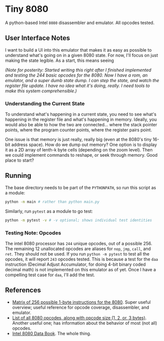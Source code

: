 # Tiny 8080

A python-based Intel `8080` disassembler and emulator. All opcodes tested.

## User Interface Notes

I want to build a UI into this emulator that makes it as easy as possible to understand what's going on in a given 8080 state. For now, I'll focus on just making the state legible. As a start, this means seeing 

*(Note for posterity: Started writing this right after I finished implemented and testing the 244 basic opcodes for the 8080. Now I have a rom, an emulator, and a super dumb state dump. I can step the state, and watch the register file update. I have no idea what it's doing, really. I need tools to make this system comprehensible.)*

### Understanding the Current State

To understand what's happening in a current state, you need to see what's happening in the register file and what's happening in memory. Ideally, you would also be able to how the two are connected... where the stack pointer points, where the program counter points, where the register pairs point.

One issue is that memory is just really, really big (even at the 8080's tiny 16-bit address space). How do we dump out memory? One option is to display it as a 2D array of lenth-k byte cells (depending on the zoom level). Then we could implement commands to reshape, or seek through memory. Good place to start?



## Running

The base directory needs to be part of the `PYTHONPATH`, so run this script as a module:

```sh
python -m main # rather than python main.py
```

Similarly, run `pytest` as a module to go test:

```sh
python -m pytest -v # -v optional; shows individual test identities
```

### Testing Note: Opcodes

The intel 8080 processor has `244` unique opcodes, out of a possible 256. The remaining 12 unallocated opcodes are aliases for `nop`, `jmp`, `call`, and `ret`. They should not be used. If you run `python -m pytest` to test all the opcodes, it will report `243` opcodes tested. This is because a test for the `daa` instruction (Decimal Adjust Accumulator, for doing 4-bit binary coded decimal math) is not implemented on this emulator as of yet. Once I have a compelling test case for `daa`, I'll add the test.

## References

- [Matrix of 256 possible 1-byte instructions for the 8080](https://pastraiser.com/cpu/i8080/i8080_opcodes.html). Super useful overview; useful reference for opcode coverage, disassembler, and emulator.
- [List of all 8080 opcodes, along with opcode size (1, 2, or, 3 bytes)](http://www.emulator101.com/8080-by-opcode.html). Another useful one; has information about the behavior of most (not all) opcodes.
- [Intel 8080 Data Book](http://bitsavers.trailing-edge.com/components/intel/MCS80/98-153B_Intel_8080_Microcomputer_Systems_Users_Manual_197509.pdf). The whole thing.